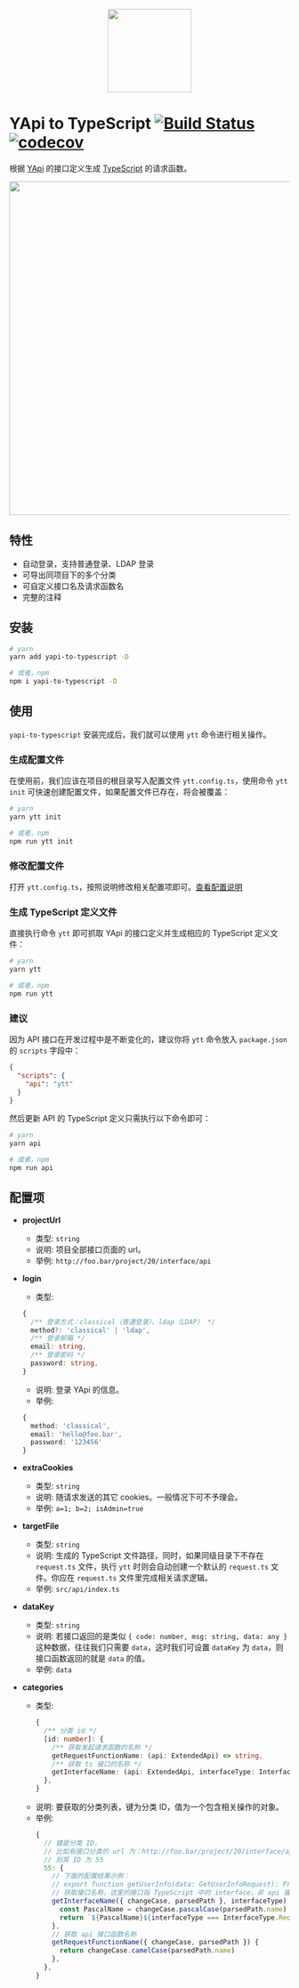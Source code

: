 <p align="center">
  <img src="https://raw.githubusercontent.com/fjc0k/yapi-to-typescript/master/assets/logo.png" width="150" />
</p>


# YApi to TypeScript [![Build Status](https://travis-ci.org/fjc0k/yapi-to-typescript.svg?branch=master)](https://travis-ci.org/fjc0k/yapi-to-typescript) [![codecov](https://codecov.io/gh/fjc0k/yapi-to-typescript/branch/master/graph/badge.svg)](https://codecov.io/gh/fjc0k/yapi-to-typescript)

根据 [YApi](https://github.com/YMFE/yapi) 的接口定义生成 [TypeScript](https://github.com/Microsoft/TypeScript) 的请求函数。

<img src="https://raw.githubusercontent.com/fjc0k/yapi-to-typescript/master/preview.png" width="600" />


## 特性

- 自动登录，支持普通登录、LDAP 登录
- 可导出同项目下的多个分类
- 可自定义接口名及请求函数名
- 完整的注释

## 安装

```bash
# yarn
yarn add yapi-to-typescript -D

# 或者，npm
npm i yapi-to-typescript -D
```

## 使用

`yapi-to-typescript` 安装完成后，我们就可以使用 `ytt` 命令进行相关操作。

### 生成配置文件

在使用前，我们应该在项目的根目录写入配置文件 `ytt.config.ts`，使用命令 `ytt init` 可快速创建配置文件，如果配置文件已存在，将会被覆盖：

```bash
# yarn
yarn ytt init

# 或者，npm
npm run ytt init
```

### 修改配置文件

打开 `ytt.config.ts`，按照说明修改相关配置项即可。[查看配置说明](#配置项)

### 生成 TypeScript 定义文件

直接执行命令 `ytt` 即可抓取 YApi 的接口定义并生成相应的 TypeScript 定义文件：

```bash
# yarn
yarn ytt

# 或者，npm
npm run ytt
```

### 建议

因为 API 接口在开发过程中是不断变化的，建议你将 `ytt` 命令放入 `package.json` 的 `scripts` 字段中：

```json
{
  "scripts": {
    "api": "ytt"
  }
}
```

然后更新 API 的 TypeScript 定义只需执行以下命令即可：

```bash
# yarn
yarn api

# 或者，npm
npm run api
```


## 配置项

- **projectUrl**
  - 类型: `string`
  - 说明: 项目全部接口页面的 url。
  - 举例: `http://foo.bar/project/20/interface/api`

- **login**
  - 类型:
  ```ts
  {
    /** 登录方式：classical（普通登录）、ldap（LDAP） */
    method?: 'classical' | 'ldap',
    /** 登录邮箱 */
    email: string,
    /** 登录密码 */
    password: string,
  }
  ```
  - 说明: 登录 YApi 的信息。
  - 举例:
  ```ts
  {
    method: 'classical',
    email: 'hello@foo.bar',
    password: '123456'
  }
  ```

- **extraCookies**
  - 类型: `string`
  - 说明: 随请求发送的其它 cookies。一般情况下可不予理会。
  - 举例: `a=1; b=2; isAdmin=true`

- **targetFile**
  - 类型: `string`
  - 说明: 生成的 TypeScript 文件路径，同时，如果同级目录下不存在 `request.ts` 文件，执行 `ytt` 时则会自动创建一个默认的 `request.ts` 文件。你应在 `request.ts` 文件里完成相关请求逻辑。
  - 举例: `src/api/index.ts`

- **dataKey**
  - 类型: `string`
  - 说明: 若接口返回的是类似 `{ code: number, msg: string, data: any }` 这种数据，往往我们只需要 `data`，这时我们可设置 `dataKey` 为 `data`，则接口函数返回的就是 `data` 的值。
  - 举例: `data`

- **categories**
  - 类型:
    ```ts
    {
      /** 分类 id */
      [id: number]: {
        /** 获取发起请求函数的名称 */
        getRequestFunctionName: (api: ExtendedApi) => string,
        /** 获取 ts 接口的名称 */
        getInterfaceName: (api: ExtendedApi, interfaceType: InterfaceType) => string,
      },
    }
    ```
  - 说明: 要获取的分类列表，键为分类 ID，值为一个包含相关操作的对象。
  - 举例:
    ```ts
    {
      // 键是分类 ID，
      // 比如有接口分类的 url 为：http://foo.bar/project/20/interface/api/cat_55，
      // 则其 ID 为 55
      55: {
        // 下面的配置结果示例：
        // export function getUserInfo(data: GetUserInfoRequest): Promise<GetUserInfoResponse> { ... }
        // 获取接口名称，这里的接口指 TypeScript 中的 interface，非 api 接口
        getInterfaceName({ changeCase, parsedPath }, interfaceType) {
          const PascalName = changeCase.pascalCase(parsedPath.name)
          return `${PascalName}${interfaceType === InterfaceType.Request ? 'Request' : 'Response'}`
        },
        // 获取 api 接口函数名称
        getRequestFunctionName({ changeCase, parsedPath }) {
          return changeCase.camelCase(parsedPath.name)
        },
      },
    }
    ```
